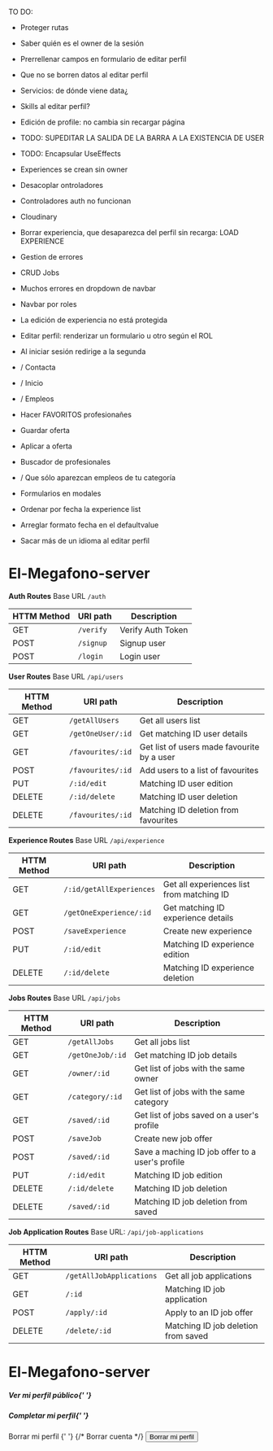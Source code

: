 TO DO:

- Proteger rutas
- Saber quién es el owner de la sesión
- Prerrellenar campos en formulario de editar perfil
- Que no se borren datos al editar perfil
- Servicios: de dónde viene data¿
- Skills al editar perfil?
- Edición de profile: no cambia sin recargar página
- TODO: SUPEDITAR LA SALIDA DE LA BARRA A LA EXISTENCIA DE USER
- TODO: Encapsular UseEffects
- Experiences se crean sin owner
-  Desacoplar ontroladores
- Controladores auth no funcionan
- Cloudinary


- Borrar experiencia, que desaparezca del perfil sin recarga: LOAD EXPERIENCE
- Gestion de errores
- CRUD Jobs
- Muchos errores en dropdown de navbar
- Navbar por roles
- La edición de experiencia no está protegida
- Editar perfil: renderizar un formulario u otro según el ROL
- Al iniciar sesión redirige a la segunda
- / Contacta
- / Inicio
- / Empleos 
- Hacer FAVORITOS profesionañes
- Guardar oferta
- Aplicar a oferta
- Buscador de profesionales
- / Que sólo aparezcan empleos de tu categoría
- Formularios en modales

- Ordenar por fecha la experience list
- Arreglar formato fecha en el defaultvalue
- Sacar más de un idioma al editar perfil

















# El-Megafono-server

**Auth Routes**
Base URL `/auth`

| HTTM Method   |  URI path     |  Description  |  
| ------------- | ------------- | ------------- |  
| GET | `/verify` | Verify Auth Token |
| POST | `/signup` | Signup user |
| POST | `/login` | Login user |


**User Routes**
Base URL `/api/users`

| HTTM Method   |  URI path     |  Description  |  
| ------------- | ------------- | ------------- |  
| GET | `/getAllUsers` | Get all users list |
| GET | `/getOneUser/:id` | Get matching ID user details|
| GET | `/favourites/:id` | Get list of users made favourite by a user| 
| POST | `/favourites/:id` | Add users to a list of favourites|
| PUT | `/:id/edit` | Matching ID user edition |
| DELETE | `/:id/delete` | Matching ID user deletion |
| DELETE | `/favourites/:id` | Matching ID deletion from favourites |


**Experience Routes**
Base URL `/api/experience` 

| HTTM Method   |  URI path     |  Description  |  
| ------------- | ------------- | ------------- |  
| GET | `/:id/getAllExperiences` | Get all experiences list from matching ID |
| GET | `/getOneExperience/:id` | Get matching ID experience details| 
| POST | `/saveExperience` | Create new experience  |
| PUT | `/:id/edit` | Matching ID experience edition |
| DELETE | `/:id/delete` | Matching ID experience deletion |


**Jobs Routes**
Base URL `/api/jobs`

| HTTM Method   |  URI path     |  Description  |  
| ------------- | ------------- | ------------- |  
| GET | `/getAllJobs` | Get all jobs list |
| GET | `/getOneJob/:id` | Get matching ID job details| 
| GET | `/owner/:id` | Get list of jobs with the same owner|
| GET | `/category/:id` | Get list of jobs with the same category|
| GET | `/saved/:id` | Get list of jobs saved on a user's profile|
| POST | `/saveJob` | Create new job offer |
| POST | `/saved/:id` | Save a maching ID job offer to a user's profile|
| PUT | `/:id/edit` | Matching ID job edition |
| DELETE | `/:id/delete` | Matching ID job deletion |
| DELETE | `/saved/:id` | Matching ID job deletion from saved|


**Job Application Routes**
Base URL: `/api/job-applications`

| HTTM Method   |  URI path     |  Description  |  
| ------------- | ------------- | ------------- |  
| GET | `/getAllJobApplications` | Get all job applications |
| GET | `/:id` | Matching ID job application|
| POST | `/apply/:id` | Apply to an ID job offer|
| DELETE | `/delete/:id` | Matching ID job deletion from saved|


 # El-Megafono-server





   <h5><Link className="" to={`/profesionales/${user?._id}`}>
                        <Badge bg="secondary">Ver mi perfil público</Badge>{' '}
                    </Link></h5>
                    <h5> <Link className=" " to={`/edit/${user?._id}`}>
                        <Badge bg="secondary">Completar mi perfil</Badge>{' '}
                    </Link></h5>
                    <Badge as={Link} to="" onClick={handleDeleteUser} bg="danger">Borrar mi perfil  </Badge>{' '}
                    {/*  <Link className="" to={`/edit/${user?._id}`}>
                        <Badge bg="danger">Borrar cuenta</Badge>
                    </Link> */}
                    <Button className="m-2" variant="danger" size="sm" onClick={handleDeleteUser}>
                        Borrar mi perfil
                    </Button>